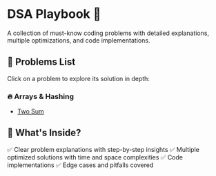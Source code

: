 # DSA Playbook 🚀

A collection of must-know coding problems with detailed explanations, multiple optimizations, and code implementations.  

## 📌 Problems List 
Click on a problem to explore its solution in depth:  

### 🔥 Arrays & Hashing  
- [Two Sum](./problems/two-sum/README.md)  

## 🚀 What's Inside? 
✅ Clear problem explanations with step-by-step insights
✅ Multiple optimized solutions with time and space complexities
✅ Code implementations
✅ Edge cases and pitfalls covered
